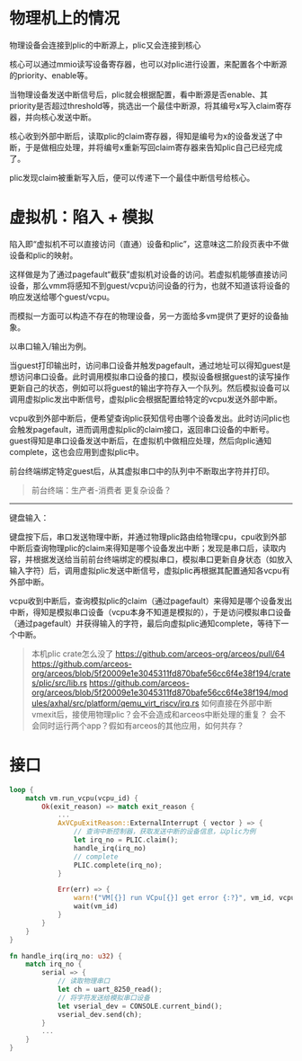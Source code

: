 
# 物理机上的情况

物理设备会连接到plic的中断源上，plic又会连接到核心

核心可以通过mmio读写设备寄存器，也可以对plic进行设置，来配置各个中断源的priority、enable等。

当物理设备发送中断信号后，plic就会根据配置，看中断源是否enable、其priority是否超过threshold等，挑选出一个最佳中断源，将其编号x写入claim寄存器，并向核心发送中断。

核心收到外部中断后，读取plic的claim寄存器，得知是编号为x的设备发送了中断，于是做相应处理，并将编号x重新写回claim寄存器来告知plic自己已经完成了。

plic发现claim被重新写入后，便可以传递下一个最佳中断信号给核心。





# 虚拟机：陷入 + 模拟

陷入即“虚拟机不可以直接访问（直通）设备和plic”，这意味这二阶段页表中不做设备和plic的映射。

这样做是为了通过pagefault“截获”虚拟机对设备的访问。若虚拟机能够直接访问设备，那么vmm将感知不到guest/vcpu访问设备的行为，也就不知道该将设备的响应发送给哪个guest/vcpu。

而模拟一方面可以构造不存在的物理设备，另一方面给多vm提供了更好的设备抽象。


以串口输入/输出为例。

当guest打印输出时，访问串口设备并触发pagefault，通过地址可以得知guest是想访问串口设备。此时调用模拟串口设备的接口，模拟设备根据guest的读写操作更新自己的状态，例如可以将guest的输出字符存入一个队列。然后模拟设备可以调用虚拟plic发出中断信号，虚拟plic会根据配置给特定的vcpu发送外部中断。

vcpu收到外部中断后，便希望查询plic获知信号由哪个设备发出。此时访问plic也会触发pagefault，进而调用虚拟plic的claim接口，返回串口设备的中断号。guest得知是串口设备发送中断后，在虚拟机中做相应处理，然后向plic通知complete，这也会应用到虚拟plic中。

前台终端绑定特定guest后，从其虚拟串口中的队列中不断取出字符并打印。



>前台终端：生产者-消费者
>更复杂设备？


---

键盘输入：

键盘按下后，串口发送物理中断，并通过物理plic路由给物理cpu，cpu收到外部中断后查询物理plic的claim来得知是哪个设备发出中断；发现是串口后，读取内容，并根据发送给当前前台终端绑定的模拟串口，模拟串口更新自身状态（如放入输入字符）后，调用虚拟plic发送中断信号，虚拟plic再根据其配置通知各vcpu有外部中断。

vcpu收到中断后，查询模拟plic的claim（通过pagefault）来得知是哪个设备发出中断，得知是模拟串口设备（vcpu本身不知道是模拟的），于是访问模拟串口设备（通过pagefault）并获得输入的字符，最后向虚拟plic通知complete，等待下一个中断。



>本机plic
>crate怎么没了
>https://github.com/arceos-org/arceos/pull/64
>https://github.com/arceos-org/arceos/blob/5f20009e1e3045311fd870bafe56cc6f4e38f194/crates/plic/src/lib.rs
>https://github.com/arceos-org/arceos/blob/5f20009e1e3045311fd870bafe56cc6f4e38f194/modules/axhal/src/platform/qemu_virt_riscv/irq.rs
>如何直接在外部中断vmexit后，接使用物理plic？会不会造成和arceos中断处理的重复？
>会不会同时运行两个app？假如有arceos的其他应用，如何共存？



# 接口

```rust
loop {
    match vm.run_vcpu(vcpu_id) {
        Ok(exit_reason) => match exit_reason {
            ...
            AxVCpuExitReason::ExternalInterrupt { vector } => {
                // 查询中断控制器，获取发送中断的设备信息，以plic为例
                let irq_no = PLIC.claim();
                handle_irq(irq_no)
                // complete
                PLIC.complete(irq_no);
            }

            Err(err) => {
                warn!("VM[{}] run VCpu[{}] get error {:?}", vm_id, vcpu_id, err);
                wait(vm_id)
            }
        }
    }
}

fn handle_irq(irq_no: u32) {
	match irq_no {
		serial => {
			// 读取物理串口
			let ch = uart_8250_read();
			// 将字符发送给模拟串口设备
			let vserial_dev = CONSOLE.current_bind();
			vserial_dev.send(ch);
		}
		...
	}
}
```



